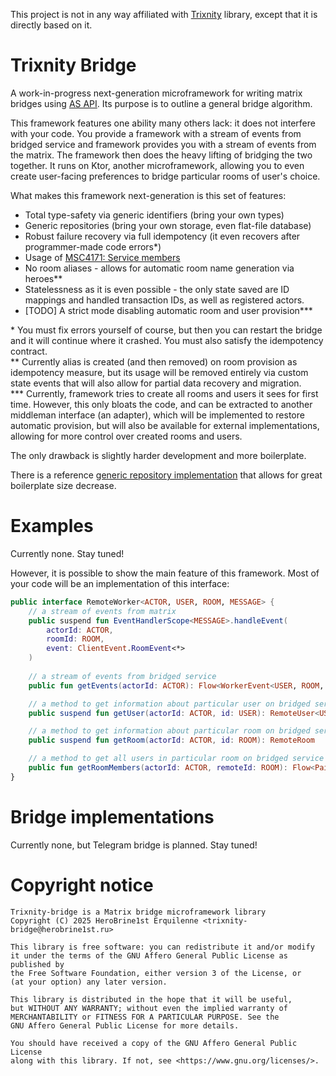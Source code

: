 This project is not in any way affiliated with [Trixnity](https://trixnity.gitlab.io/trixnity/) library, except that it
is directly based on it.

# Trixnity Bridge

A work-in-progress next-generation microframework for writing matrix bridges
using [AS API](https://spec.matrix.org/latest/application-service-api/). Its purpose is to outline a general bridge
algorithm.

This framework features one ability many others lack: it does not interfere with your code. You
provide a framework with a stream of events from bridged service and framework provides you with a stream of events from
the matrix. The framework then does the heavy lifting of bridging the two together. It runs on Ktor, another
microframework, allowing you to even create user-facing preferences to bridge particular rooms of user's choice.

What makes this framework next-generation is this set of features:

- Total type-safety via generic identifiers (bring your own types)
- Generic repositories (bring your own storage, even flat-file database)
- Robust failure recovery via full idempotency (it even recovers after programmer-made code errors*)
- Usage of [MSC4171: Service members](https://github.com/matrix-org/matrix-spec-proposals/pull/4171)
- No room aliases - allows for automatic room name generation via heroes**
- Statelessness as it is even possible - the only state saved are ID mappings and handled transaction IDs, as well as
  registered actors.
- \[TODO\] A strict mode disabling automatic room and user provision***

\* You must fix errors yourself of course, but then you can restart the bridge and it will continue where it crashed.
You must also satisfy the idempotency contract.  
\*\* Currently alias is created (and then removed) on room provision as idempotency measure, but its usage will be
removed entirely via custom state events that will also allow for partial data recovery and migration.  
\*\*\* Currently, framework tries to create all rooms and users it sees for first time. However, this only bloats the
code, and can be extracted to another middleman interface (an adapter), which will be implemented to restore automatic
provision, but will also be available for external implementations, allowing for more control over created rooms and
users.

The only drawback is slightly harder development and more boilerplate.

There is a reference [generic repository implementation](generic-repository-doublepuppeted) that allows for great
boilerplate size decrease.

# Examples

Currently none. Stay tuned!

However, it is possible to show the main feature of this framework. Most of your code will be an implementation of this
interface:

```kotlin
public interface RemoteWorker<ACTOR, USER, ROOM, MESSAGE> {
    // a stream of events from matrix
    public suspend fun EventHandlerScope<MESSAGE>.handleEvent(
        actorId: ACTOR,
        roomId: ROOM,
        event: ClientEvent.RoomEvent<*>
    )
    
    // a stream of events from bridged service
    public fun getEvents(actorId: ACTOR): Flow<WorkerEvent<USER, ROOM, MESSAGE>>

    // a method to get information about particular user on bridged service
    public suspend fun getUser(actorId: ACTOR, id: USER): RemoteUser<USER>

    // a method to get information about particular room on bridged service
    public suspend fun getRoom(actorId: ACTOR, id: ROOM): RemoteRoom

    // a method to get all users in particular room on bridged service
    public fun getRoomMembers(actorId: ACTOR, remoteId: ROOM): Flow<Pair<USER, RemoteUser<USER>?>>
}
```

# Bridge implementations

Currently none, but Telegram bridge is planned. Stay tuned!

# Copyright notice

```
Trixnity-bridge is a Matrix bridge microframework library
Copyright (C) 2025 HeroBrine1st Erquilenne <trixnity-bridge@herobrine1st.ru>

This library is free software: you can redistribute it and/or modify
it under the terms of the GNU Affero General Public License as published by
the Free Software Foundation, either version 3 of the License, or
(at your option) any later version.

This library is distributed in the hope that it will be useful,
but WITHOUT ANY WARRANTY; without even the implied warranty of
MERCHANTABILITY or FITNESS FOR A PARTICULAR PURPOSE. See the
GNU Affero General Public License for more details.

You should have received a copy of the GNU Affero General Public License
along with this library. If not, see <https://www.gnu.org/licenses/>.
```
